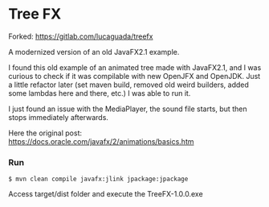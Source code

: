 # Tree FX

Forked: https://gitlab.com/lucaguada/treefx

A modernized version of an old JavaFX2.1 example.

I found this old example of an animated tree made with JavaFX2.1, and I was curious to check if it was compilable with new OpenJFX and OpenJDK.
Just a little refactor later (set maven build, removed old weird builders, added some lambdas here and there, etc.) I was able to run it.

I just found an issue with the MediaPlayer, the sound file starts, but then stops immediately afterwards.

Here the original post: https://docs.oracle.com/javafx/2/animations/basics.htm


### Run

`$ mvn clean compile javafx:jlink jpackage:jpackage`

Access target/dist folder and execute the TreeFX-1.0.0.exe

